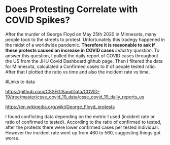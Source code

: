 # Does Protesting Correlate with COVID Spikes?
After the murder of George Floyd on May 25th 2020 in Minnesota, many people took to the streets to protest. Unfortunately this tradegy happened in the midst of a worldwide pandemic. **Therefore it is reasonable to ask if these protests caused an increase in COVID cases** _industry question_. To answer this question, I pulled the daily report of COVID cases throughout the US from the JHU Covid Dashboard github page. Then I filtered the data for Minnesota, calculated a Confirmed cases to # of people tested ratio. After that I plotted the ratio vs time and also the incident rate vs time. 

#Links to data

https://github.com/CSSEGISandData/COVID-19/tree/master/csse_covid_19_data/csse_covid_19_daily_reports_us

https://en.wikipedia.org/wiki/George_Floyd_protests

I found conflicting data depending on the metric I used (incident rate or ratio of confirmed to tested). According to the ratio of confirmed to tested, after the protests there were lower confirmed cases per tested individual. However the incident rate went up from 460 to 560, suggesting things got worse. 



